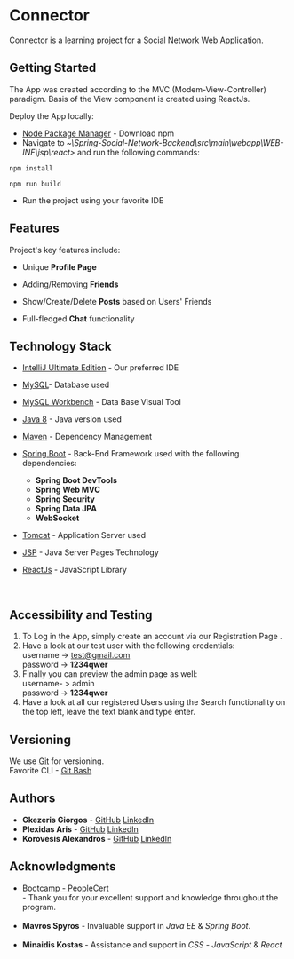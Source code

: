 # Connector

Connector is a learning project for a Social Network Web Application.

## Getting Started


The App was created according to the MVC (Modem-View-Controller) paradigm. 
Basis of the View component is created using ReactJs.

Deploy the App locally:

* [Node Package Manager](https://www.npmjs.com/get-npm) - Download npm
* Navigate to *~\Spring-Social-Network-Backend\src\main\webapp\WEB-INF\jsp\react>*
 and run the following commands:
```
npm install
```
```
npm run build
```


* Run the project using your favorite IDE

## Features


Project's key features include:

- Unique **Profile Page**

- Adding/Removing **Friends** 

- Show/Create/Delete **Posts** based on Users' Friends

- Full-fledged **Chat** functionality



## Technology Stack


* [IntelliJ Ultimate Edition](https://www.jetbrains.com/idea/) - Our preferred IDE
* [MySQL](https://www.mysql.com/)- Database used
* [MySQL Workbench](https://www.mysql.com/products/workbench/) - Data Base Visual Tool
* [Java 8](https://java.com/en/download/faq/release_changes.xml) - Java version used
* [Maven](https://maven.apache.org/) - Dependency Management
* [Spring Boot](https://spring.io/projects/spring-boot) - Back-End Framework used with the following dependencies:

    * **Spring Boot DevTools**
    * **Spring Web MVC**
    * **Spring Security**
    * **Spring Data JPA**
    * **WebSocket**

* [Tomcat](http://tomcat.apache.org/) - Application Server used
* [JSP](https://www.oracle.com/java/technologies/jspt.html) - Java Server Pages Technology
* [ReactJs](https://reactjs.org/) - JavaScript Library 

<br>

## Accessibility and Testing


1. To Log in the App, simply create an account via our Registration Page .
2. Have a look at our test user with the following credentials: <br>username -> test@gmail.com <br> password -> **1234qwer**
3. Finally you can preview the admin page as well: <br>
username- > admin <br> password -> **1234qwer**
4. Have a look at all our registered Users using the Search functionality on the top left, leave the text blank and type enter.



## Versioning


We use [Git](https://git-scm.com/) for versioning. <br>
Favorite CLI - [Git Bash](https://gitforwindows.org/) 


## Authors 

* **Gkezeris Giorgos** - [GitHub](https://github.com/geo-gkez) 
[LinkedIn](https://www.linkedin.com/in/george-gkezeris/)
* **Plexidas Aris** - [GitHub](https://github.com/aris-plexi) 
[LinkedIn](https://www.linkedin.com/in/aris-plexidas-2824a1159/)
* **Korovesis Alexandros** - [GitHub](https://github.com/a-koro)
[LinkedIn](https://www.linkedin.com/in/alexandros-korovesis-3995b9167/)

## Acknowledgments 

* [Bootcamp - PeopleCert](https://peoplecerteducation.org/)  <br> - Thank you for your excellent support and knowledge throughout the program. <br></br>
* **Mavros Spyros** - Invaluable support in *Java EE* & *Spring Boot*.
<br></br>
* **Minaidis Kostas** - Assistance and support in *CSS* - *JavaScript* & *React*

